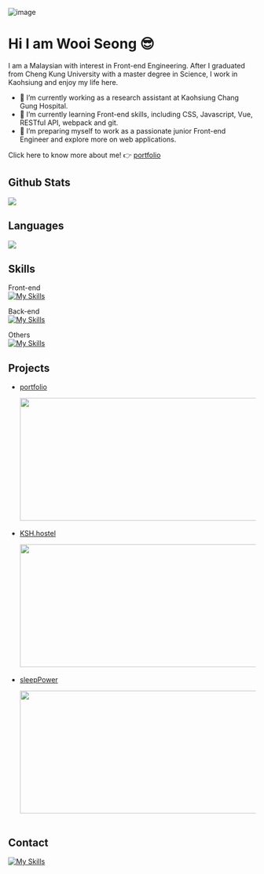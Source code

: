 ![image](https://i.ibb.co/8xT05gt/2024-12-19-195343.png)

# Hi I am Wooi Seong :sunglasses:
I am a Malaysian with interest in Front-end Engineering. After I graduated from Cheng Kung University with a master degree in Science, I work in Kaohsiung and enjoy my life here.

- 🔭 I’m currently working as a research assistant at Kaohsiung Chang Gung Hospital.
- 🌱 I’m currently learning Front-end skills, including CSS, Javascript, Vue, RESTful API, webpack and git.
- 👯 I’m preparing myself to work as a passionate junior Front-end Engineer and explore more on web applications.

Click here to know more about me! :point_right: 
<a href="https://portfolio-project-vercel-mocha.vercel.app/">portfolio</a>

## Github Stats
  <img src="https://getusetprofile.vercel.app/api?username=wooiseong&theme=vue-dark&show_icons=true&count_private=true&hide_title=true" />

## Languages
  <img src="https://github-readme-stats.vercel.app/api/top-langs/?username=wooiseong&theme=tokyonight" />
  
## Skills
Front-end<br>
[![My Skills](https://skillicons.dev/icons?i=js,html,css,bootstrap,vue,sass,less)](https://portfolio-project-vercel-mocha.vercel.app/)

Back-end<br>
[![My Skills](https://skillicons.dev/icons?i=nodejs,express,mysql)](https://portfolio-project-vercel-mocha.vercel.app/)

Others<br>
[![My Skills](https://skillicons.dev/icons?i=git,github,webpack,vite,vercel,ps)](https://portfolio-project-vercel-mocha.vercel.app/)

## Projects
* <a href="https://github.com/wooiseong/portfolio-project-vercel">portfolio</a><br><p></p>
<img src="https://i.ibb.co/42rLqHx/1-carousel.png" width="500" height="250"><br><br>
* <a href="https://github.com/wooiseong/KSH-project-origin-webpack">KSH.hostel</a><br><p></p>
<img src="https://i.ibb.co/1Xyx46B/1-header-before-Login.png" width="500" height="250"><br><br>
* <a href="https://github.com/wooiseong/sleepPower-project">sleepPower</a><br><p></p>
<img src="https://i.ibb.co/2ndnpbF/1.png" width="500" height="250"><br><br>

## Contact
[![My Skills](https://skillicons.dev/icons?i=linkedin,gmail&theme=light)](https://skillicons.dev)

